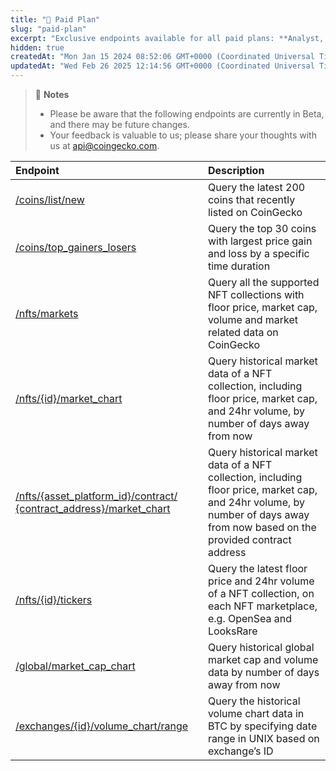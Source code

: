 ```yaml
---
title: "💼 Paid Plan"
slug: "paid-plan"
excerpt: "Exclusive endpoints available for all paid plans: **Analyst, Lite, Pro, Enterprise**"
hidden: true
createdAt: "Mon Jan 15 2024 08:52:06 GMT+0000 (Coordinated Universal Time)"
updatedAt: "Wed Feb 26 2025 12:14:56 GMT+0000 (Coordinated Universal Time)"
---
```

> 📘 **Notes**
> 
> - Please be aware that the following endpoints are currently in Beta, and there may be future changes.
> - Your feedback is valuable to us; please share your thoughts with us at [api@coingecko.com](mailto:api@coingecko.com).

| Endpoint                                                                                                               | Description                                                                                                                                                                  |
| :--------------------------------------------------------------------------------------------------------------------- | :--------------------------------------------------------------------------------------------------------------------------------------------------------------------------- |
| [/coins/list/new](/reference/coins_list_new)                                                                           | Query the latest 200 coins that recently listed on CoinGecko                                                                                                                 |
| [/coins/top_gainers_losers](/reference/coins_top_gainers_losers)                                                       | Query the top 30 coins with largest price gain and loss by a specific time duration                                                                                          |
| [/nfts/markets](/reference/nfts_markets)                                                                               | Query all the supported NFT collections with floor price, market cap, volume and market related data on CoinGecko                                                            |
| [/nfts/{id}/market_chart](/reference/nfts_contract_address_market_chart)                                               | Query historical market data of a NFT collection, including floor price, market cap, and 24hr volume, by number of days away from now                                        |
| [/nfts/{asset_platform_id}/contract/   {contract_address}/market_chart](/reference/nfts-contract-address-market-chart) | Query historical market data of a NFT collection, including floor price, market cap, and 24hr volume, by number of days away from now based on the provided contract address |
| [/nfts/{id}/tickers](/reference/nfts_id_tickers)                                                                       | Query the latest floor price and 24hr volume of a NFT collection, on each NFT marketplace, e.g. OpenSea and LooksRare                                                        |
| [/global/market_cap_chart](/reference/global_market_cap_chart)                                                         | Query historical global market cap and volume data by number of days away from now                                                                                           |
| [/exchanges/{id}/volume_chart/range](/reference/exchanges_id_volume_chart_range)                                       | Query the historical volume chart data in BTC by specifying date range in UNIX based on exchange’s ID                                                                        |
